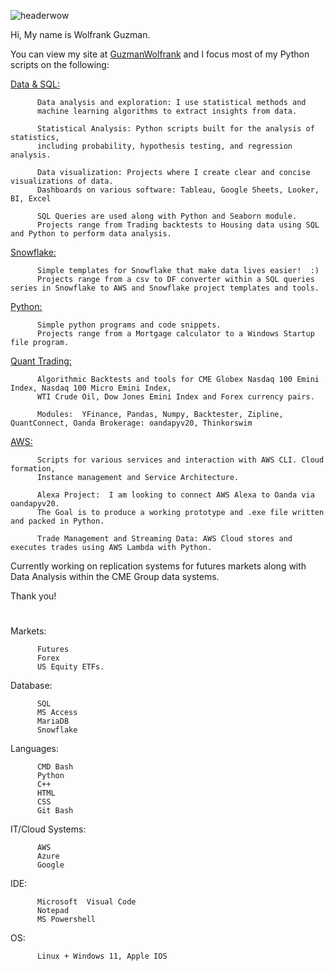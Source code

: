 
![headerwow](https://github.com/guzmanwolfrank/guzmanwolfrank/assets/29739578/884b34c4-86cf-4466-b670-392fbe07426e)


Hi, 
My name is Wolfrank Guzman. <br/>

You can view my site at [GuzmanWolfrank](https://guzmanwolfrank.github.io/) and I focus most of my Python scripts on the following:
<br/>

[Data & SQL:](https://github.com/guzmanwolfrank/Data-SQL) 

          Data analysis and exploration: I use statistical methods and 
          machine learning algorithms to extract insights from data.
          
          Statistical Analysis: Python scripts built for the analysis of statistics,
          including probability, hypothesis testing, and regression analysis.
          
          Data visualization: Projects where I create clear and concise visualizations of data. 
          Dashboards on various software: Tableau, Google Sheets, Looker, BI, Excel

          SQL Queries are used along with Python and Seaborn module.
          Projects range from Trading backtests to Housing data using SQL and Python to perform data analysis. 
          
[Snowflake:](https://github.com/guzmanwolfrank/Snowflake)

          Simple templates for Snowflake that make data lives easier!  :) 
          Projects range from a csv to DF converter within a SQL queries series in Snowflake to AWS and Snowflake project templates and tools. 

          
[Python:](https://github.com/guzmanwolfrank/Python)

          Simple python programs and code snippets.  
          Projects range from a Mortgage calculator to a Windows Startup file program. 

[Quant Trading:](https://github.com/guzmanwolfrank/QuantTrading)

          Algorithmic Backtests and tools for CME Globex Nasdaq 100 Emini Index, Nasdaq 100 Micro Emini Index,
          WTI Crude Oil, Dow Jones Emini Index and Forex currency pairs. 
          
          Modules:  YFinance, Pandas, Numpy, Backtester, Zipline, QuantConnect, Oanda Brokerage: oandapyv20, Thinkorswim 
                    

[AWS:](https://github.com/guzmanwolfrank/AWS-Cloud)

          Scripts for various services and interaction with AWS CLI. Cloud formation,
          Instance management and Service Architecture. 
          
          Alexa Project:  I am looking to connect AWS Alexa to Oanda via oandapyv20. 
          The Goal is to produce a working prototype and .exe file written and packed in Python. 
          
          Trade Management and Streaming Data: AWS Cloud stores and executes trades using AWS Lambda with Python. 

                    
          
Currently working on replication systems for futures markets along with Data Analysis within the CME Group data systems. 



Thank you! 

#




Markets: 

          Futures
          Forex
          US Equity ETFs.


Database: 
         
          SQL
          MS Access
          MariaDB 
          Snowflake 

Languages:  
    
          CMD Bash
          Python
          C++
          HTML
          CSS
          Git Bash
         

IT/Cloud Systems:  
  
          AWS
          Azure 
          Google 

                      

IDE:  

          Microsoft  Visual Code
          Notepad 
          MS Powershell  

OS:       

          Linux + Windows 11, Apple IOS 


#




